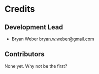 # Credits

## Development Lead

- Bryan Weber <bryan.w.weber@gmail.com>

## Contributors

None yet. Why not be the first?
